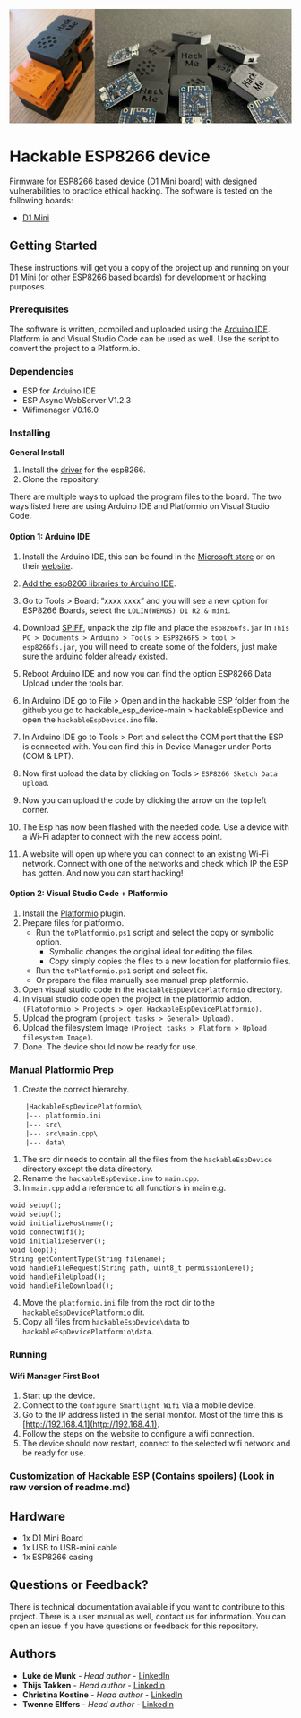 ![Hackable IoT LED Controller](/images/Hackable-IoT-LED-Controller-showcase.png)

# Hackable ESP8266 device
Firmware for ESP8266 based device (D1 Mini board) with designed vulnerabilities to practice ethical hacking. The software is tested on the following boards:

* [D1 Mini](https://www.berrybase.de/en/dev.-boards/esp8266-esp32-d1-mini/)

## Getting Started

These instructions will get you a copy of the project up and running on your D1 Mini (or other ESP8266 based boards) for development or hacking purposes.

### Prerequisites

The software is written, compiled and uploaded using the [Arduino IDE](https://www.arduino.cc/en/software). Platform.io and Visual Studio Code can be used as well. Use the script to convert the project to a Platform.io.

### Dependencies

- ESP for Arduino IDE
- ESP Async WebServer V1.2.3
- Wifimanager V0.16.0

### Installing

<b>General Install</b>
1. Install the [driver](https://github.com/HobbyComponents/CH340-Drivers) for the esp8266.
2. Clone the repository.

There are multiple ways to upload the program files to the board. The two ways listed here are using Arduino IDE and Platformio on Visual Studio Code.

#### <b>Option 1: Arduino IDE</b>

1. Install the Arduino IDE, this can be found in the [Microsoft store](https://www.microsoft.com/en-us/p/arduino-ide/9nblggh4rsd8) or on their [website](https://www.arduino.cc/en/software).
2. [Add the esp8266 libraries to Arduino IDE](https://www.nonscio.com/blog/installing-esp8266-libraries-to-the-arduino-ide).

3. Go to Tools > Board: ”xxxx xxxx” and you will see a new option for ESP8266 Boards, select the `LOLIN(WEMOS) D1 R2 & mini`.

4. Download [SPIFF](https://github.com/esp8266/arduino-esp8266fs-plugin/releases/tag/0.5.0), unpack the zip file and place the `esp8266fs.jar` in `This PC > Documents > Arduino > Tools > ESP8266FS > tool > esp8266fs.jar`, you will need to create some of the folders, just make sure the arduino folder already existed.
5. Reboot Arduino IDE and now you can find the option ESP8266 Data Upload under the tools bar.
6. In Arduino IDE go to File > Open and in the hackable ESP folder from the github you go to hackable_esp_device-main > hackableEspDevice and open the `hackableEspDevice.ino` file.
7. In Arduino IDE go to Tools > Port and select the COM port that the ESP is connected with. You can find this in Device Manager under Ports (COM & LPT).
8. Now first upload the data by clicking on Tools > `ESP8266 Sketch Data upload`.
9. Now you can upload the code by clicking the arrow on the top left corner.
9. The Esp has now been flashed with the needed code. Use a device with a Wi-Fi adapter to connect with the new access point. 
10. A website will open up where you can connect to an existing Wi-Fi network. Connect with one of the networks and check which IP the ESP has gotten. And now you can start hacking!

#### <b>Option 2: Visual Studio Code + Platformio</b>
1. Install the [Platformio](https://platformio.org/install/ide?install=vscode) plugin.
2. Prepare files for platformio.
   - Run the `toPlatformio.ps1` script and select the copy or symbolic option.
        - Symbolic changes the original ideal for editing the files.
        - Copy simply copies the files to a new location for platformio files.
   - Run the `toPlatformio.ps1` script and select fix.
   - Or prepare the files manually see manual prep platformio.
3. Open visual studio code in the `HackableEspDevicePlatformio` directory.
4. In visual studio code open the project in the platformio addon. `(Platoformio > Projects > open HackableEspDevicePlatformio)`.
5. Upload the program `(project tasks > General> Upload)`.
6. Upload the filesystem Image `(Project tasks > Platform > Upload filesystem Image)`.
7. Done. The device should now be ready for use.

### Manual Platformio Prep
1. Create the correct hierarchy.

```
    |HackableEspDevicePlatformio\
    |--- platformio.ini
    |--- src\
    |--- src\main.cpp\
    |--- data\
```

1. The src dir needs to contain all the files from the `hackableEspDevice` directory except the data directory.
2. Rename the `hackableEspDevice.ino` to `main.cpp`.
3. In `main.cpp` add a reference to all functions in main e.g.
```
void setup();
void setup();
void initializeHostname();
void connectWifi();
void initializeServer();
void loop();
String getContentType(String filename);
void handleFileRequest(String path, uint8_t permissionLevel);
void handleFileUpload();
void handleFileDownload();
```
4. Move the `platformio.ini` file from the root dir to the `hackableEspDevicePlatformio` dir.
5. Copy all files from `hackableEspDevice\data` to `hackableEspDevicePlatformio\data`.

### <b>Running</b>

#### <b>Wifi Manager First Boot</b>
1. Start up the device.
2. Connect to the `Configure Smartlight Wifi` via a mobile device.
3. Go to the IP address listed in the serial monitor. Most of the time this is [http://192.168.4.1](http://192.168.4.1).
4. Follow the steps on the website to configure a wifi connection.
5. The device should now restart, connect to the selected wifi network and be ready for use.

### Customization of Hackable ESP (Contains spoilers) (Look in raw version of readme.md)
<!--
Default user and passwd
It is possible to change the default username and password for the users on the webpage.
The file for this is /hackableEspDevice/data/config.conf. 
Here the username and password is stored and can be changed to increase or decrease the challenge. the format is “<Username>:<Password>:<authorization level (1|2)>” 
The file is encrypted using the ecnryption command in the serial interface of the device. `gpg --encrypt "key" "string"`
They key is found with the `privatekeys` command
Level 1 is a normal user, level 2 is an admin user.


config.h
/hackableEspDevice/config.h also contains a few interesting possible settings.
The settings that can be changed are the:
* The default hostname for the device (DEFAULT_HOSTNAME)
* Access Point name for the configuration phase (WIFI_CONF_AP_NAME)
* The root password for the Serial interface (ROOT_PASSWORD)
-->

## Hardware

* 1x D1 Mini Board
* 1x USB to USB-mini cable
* 1x ESP8266 casing

## Questions or Feedback?

There is technical documentation available if you want to contribute to this project. There is a user manual as well, contact us for information. You can open an issue if you have questions or feedback for this repository.

## Authors

* **Luke de Munk** - *Head author* - [LinkedIn](https://www.linkedin.com/in/luke-de-munk/)
* **Thijs Takken** - *Head author* - [LinkedIn](https://www.linkedin.com/in/thijstakken)
* **Christina Kostine** - *Head author* - [LinkedIn](https://www.linkedin.com/in/christine-kostine)
* **Twenne Elffers** - *Head author* - [LinkedIn](https://www.linkedin.com/in/twenne-elffers/)

<!-- ## License

This project is licensed under the MIT License - see the [LICENSE.md](LICENSE.md) file for details -->